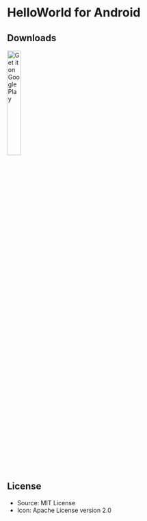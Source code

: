 # HelloWorld for Android

## Downloads 
[<img alt='Get it on Google Play' src='https://play.google.com/intl/en_us/badges/static/images/badges/en_badge_web_generic.png' width='25%'>](https://play.google.com/store/apps/details?id=com.miniprime1.hello_world)

## License
 - Source: MIT License
 - Icon: Apache License version 2.0
